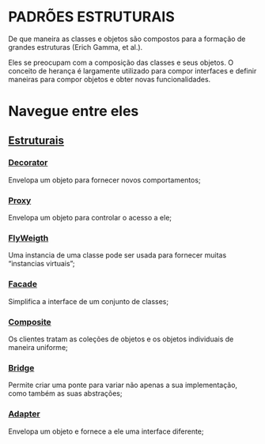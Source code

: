 # PADRÕES ESTRUTURAIS 

De que maneira as classes e objetos são compostos para a formação de grandes estruturas (Erich Gamma, et al.).

Eles se preocupam com a composição das classes e seus objetos. O conceito de herança é largamente utilizado para compor interfaces e definir maneiras para compor objetos e obter novas funcionalidades.

# Navegue entre eles

## [Estruturais](README.MD)

### [Decorator](Decorator\README.MD)
Envelopa um objeto para fornecer novos comportamentos;
### [Proxy](Proxy\README.MD)
Envelopa um objeto para controlar o acesso a ele;
### [FlyWeigth](Flyweight\README.md)
Uma instancia de uma classe pode ser usada para fornecer muitas “instancias virtuais”;
### [Facade](Facade\README.MD)
Simplifica a interface de um conjunto de classes;
### [Composite](Composite\README.MD)
Os clientes tratam as coleções de objetos e os objetos individuais de maneira uniforme;
### [Bridge](Bridge\README.MD)
Permite criar uma ponte para variar não apenas a sua implementação, como também as suas abstrações;
### [Adapter](Adapter\README.MD)
Envelopa um objeto e fornece a ele uma interface diferente;
